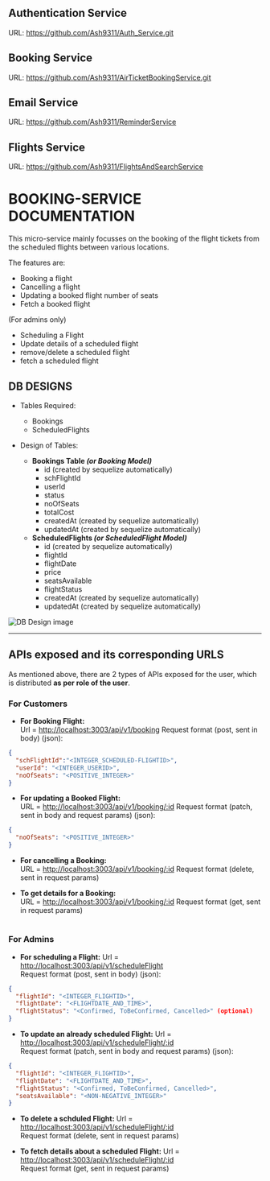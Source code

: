 ## Authentication Service
URL: <https://github.com/Ash9311/Auth_Service.git>

## Booking Service
URL: <https://github.com/Ash9311/AirTicketBookingService.git>

## Email Service
URL: <https://github.com/Ash9311/ReminderService>

## Flights Service
URL: <https://github.com/Ash9311/FlightsAndSearchService>

# BOOKING-SERVICE DOCUMENTATION

This micro-service mainly focusses on the booking of the flight tickets from the scheduled flights between various locations.

The features are:

- Booking a flight
- Cancelling a flight
- Updating a booked flight number of seats
- Fetch a booked flight

(For admins only)

- Scheduling a Flight
- Update details of a scheduled flight
- remove/delete a scheduled flight
- fetch a scheduled flight

## DB DESIGNS

- Tables Required:
  - Bookings
  - ScheduledFlights

- Design of Tables:
  - **Bookings Table _(or Booking Model)_**
    - id (created by sequelize automatically)
    - schFlightId
    - userId
    - status
    - noOfSeats
    - totalCost
    - createdAt (created by sequelize automatically)
    - updatedAt (created by sequelize automatically)
  - **ScheduledFlights _(or ScheduledFlight Model)_**
    - id (created by sequelize automatically)
    - flightId
    - flightDate
    - price
    - seatsAvailable
    - flightStatus
    - createdAt (created by sequelize automatically)
    - updatedAt (created by sequelize automatically)

![DB Design image](/docImages/DB_Designs.jpeg)

---

## APIs exposed and its corresponding URLS

As mentioned above, there are 2 types of APIs exposed for the user, which is distributed **as per role of the user**.

### For Customers

- **For Booking Flight:**  
Url = <http://localhost:3003/api/v1/booking>
Request format (post, sent in body) (json):

```json
{
  "schFlightId":"<INTEGER_SCHEDULED-FLIGHTID>",
  "userId": "<INTEGER_USERID>",
  "noOfSeats": "<POSITIVE_INTEGER>"
}
```

- **For updating a Booked Flight:**  
URL = <http://localhost:3003/api/v1/booking/:id>
Request format (patch, sent in body and request params) (json):

```json
{
  "noOfSeats": "<POSITIVE_INTEGER>"
}
```

- **For cancelling a Booking:**  
URL = <http://localhost:3003/api/v1/booking/:id>
Request format (delete, sent in request params)

- **To get details for a Booking:**  
URL = <http://localhost:3003/api/v1/booking/:id>
Request format (get, sent in request params)

#

### For Admins

- **For scheduling a Flight:**
Url = <http://localhost:3003/api/v1/scheduleFlight>  
Request format (post, sent in body) (json):

```json
{
  "flightId": "<INTEGER_FLIGHTID>",
  "flightDate": "<FLIGHTDATE_AND_TIME>",
  "flightStatus": "<Confirmed, ToBeConfirmed, Cancelled>" (optional)
}
```

- **To update an already scheduled Flight:**
Url = <http://localhost:3003/api/v1/scheduleFlight/:id>  
Request format (patch, sent in body and request params) (json):

```json
{
  "flightId": "<INTEGER_FLIGHTID>",
  "flightDate": "<FLIGHTDATE_AND_TIME>",
  "flightStatus": "<Confirmed, ToBeConfirmed, Cancelled>",
  "seatsAvailable": "<NON-NEGATIVE_INTEGER>"
}
```

- **To delete a schduled Flight:**
Url = <http://localhost:3003/api/v1/scheduleFlight/:id>  
Request format (delete, sent in request params)

- **To fetch details about a scheduled Flight:**
Url = <http://localhost:3003/api/v1/scheduleFlight/:id>  
Request format (get, sent in request params)
